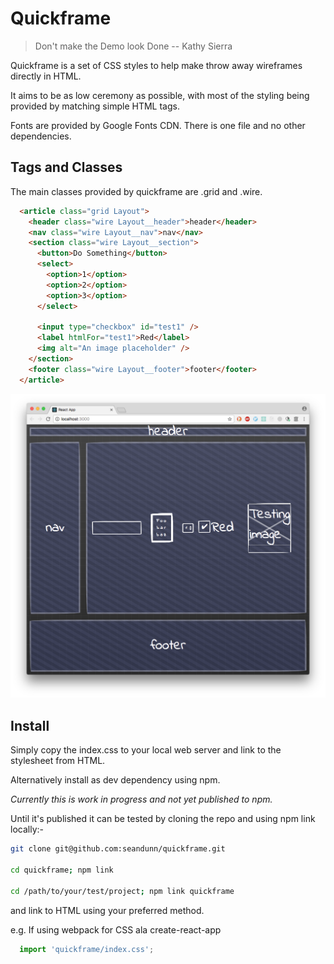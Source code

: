 # Quickframe

> Don't make the Demo look Done
> -- Kathy Sierra

Quickframe is a set of CSS styles to help make throw away wireframes
directly in HTML.

It aims to be as low ceremony as possible, with most of the styling
being provided by matching simple HTML tags.

Fonts are provided by Google Fonts CDN.  There is one file and no other dependencies.


## Tags and Classes
The main classes provided by quickframe are .grid and .wire.

```HTML
  <article class="grid Layout">
    <header class="wire Layout__header">header</header>
    <nav class="wire Layout__nav">nav</nav>
    <section class="wire Layout__section">
      <button>Do Something</button>
      <select>
        <option>1</option>
        <option>2</option>
        <option>3</option>
      </select>

      <input type="checkbox" id="test1" />
      <label htmlFor="test1">Red</label>
      <img alt="An image placeholder" />
    </section>
    <footer class="wire Layout__footer">footer</footer>
  </article>
```

![An example of a quickframe](./demo.png)


## Install

Simply copy the index.css to your local web server and link to the
stylesheet from HTML.

Alternatively install as dev dependency using npm.

*Currently this is work in progress and not yet published to npm.*

Until it's published it can be tested by cloning the repo and using npm
link locally:-

```sh
git clone git@github.com:seandunn/quickframe.git

cd quickframe; npm link

cd /path/to/your/test/project; npm link quickframe
```

and link to HTML using your preferred method.

e.g. If using webpack for CSS ala create-react-app


```jsx
  import 'quickframe/index.css';
```
